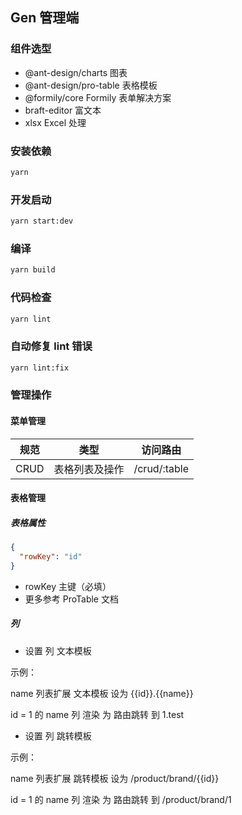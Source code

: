 ## Gen 管理端

### 组件选型

- @ant-design/charts 图表
- @ant-design/pro-table 表格模板
- @formily/core Formily 表单解决方案
- braft-editor 富文本
- xlsx Excel 处理

### 安装依赖

```bash
yarn
```

### 开发启动

```bash
yarn start:dev
```

### 编译

```bash
yarn build
```

### 代码检查

```bash
yarn lint
```

### 自动修复 lint 错误

```bash
yarn lint:fix
```

### 管理操作

#### 菜单管理

| 规范 | 类型           | 访问路由     |
| ---- | -------------- | ------------ |
| CRUD | 表格列表及操作 | /crud/:table |

#### 表格管理

##### 表格属性

```json
{
  "rowKey": "id"
}
```

- rowKey 主键（必填）
- 更多参考 ProTable 文档

##### 列

- 设置 列 文本模板

示例：

name 列表扩展 文本模板 设为 {{id}}.{{name}}

id = 1 的 name 列 渲染 为 路由跳转 到 1.test

- 设置 列 跳转模板

示例：

name 列表扩展 跳转模板 设为 /product/brand/{{id}}

id = 1 的 name 列 渲染 为 路由跳转 到 /product/brand/1
